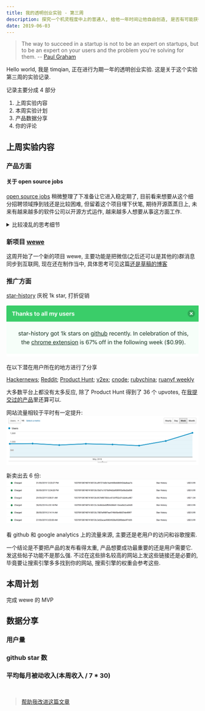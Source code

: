 ```yaml
---
title: 我的透明创业实验 - 第三周
description: 探究一个机灵程度中上的普通人, 给他一年时间让他自由创造, 是否有可能获得1000美元每月的被动收入. 
date: 2019-06-03
---
```


> The way to succeed in a startup is not to be an expert on startups, but to be an expert on your users and the problem you're solving for them. -- [Paul Graham](http://www.paulgraham.com/before.html)

Hello world, 我是 timqian, 正在进行为期一年的透明创业实验. 这是关于这个实验第三周的实验记录.

记录主要分成 4 部分
1. 上周实验内容
2. 本周实验计划
3. 产品数据分享
4. 你的评论

## 上周实验内容

### 产品方面

#### 关于 open source jobs

[open source jobs](https://github.com/t9tio/open-source-jobs) 稍微整理了下准备让它进入稳定期了, 目前看来想要从这个细分招聘领域挣到钱还是比较困难, 但留着这个项目埋下伏笔, 期待开源蒸蒸日上, 未来有越来越多的软件公司以开源方式运作, 越来越多人想要从事这方面工作. 

<details>
<summary>比较凌乱的思考细节</summary>
open-source-jobs 是开始实验的这几周所花时间最多的项目, 它的起源是大概一两个月之前收集了一张 *在招聘工程师的开源项目列表*. 意外在 [Reddit]() 得到了很多认同, 然后又看到一些小众招聘网站做的不错, 什么[瑞士码农招聘(链接找不到了)]() 之类, 做的还可以. 
我就在想, open-source-jobs 这个细分找工作市场, 总归比*瑞士码农招聘* 稍微更大众一些, 于是就想着做一个类似网站, 希望有许多人注册, 比较大的访问量. 然后那些开源组织就会想要来投放招聘广告.
于是投入了应该有 3 周时间, 做了网站. 然后还做一个 [help-wanted](https://oo.t9t.io/help-wanted) 板块, 收集 github 上 "help-wanted" tagged issue. 想着可以引流. 但是其实这个需求不是那么足, 起不到引流的作用, 反而让我不能再把这个项目称做 open-source-jobs, 换成了一个拗口, 并且不太容易通过搜索引擎搜到的名字: "open-opptunities".
所以最后我决定, 把 open-source-jobs 又改回了这个名字, 一会儿准备把 readme 也变回最初的模样: 直接列出提供工作机会的开源项目. 以最直接的方式提供用户价值. 

最后, 也发现了有人在[做类似的工作](https://www.fossjobs.net/) 已经做了有段时间, 一直只是一个未能盈利的 side project, 间接表明这个市场目前想挣到钱还是比较困难.

- 访问量不是一蹴而就的, 要有耐心
- brand 是很重要的, 从 open-source-jobs 改名为 open-opptunities, 就少了一个很重要的流量渠道: 搜索引擎, 原来 open source jobs 一下子就可以搜到, 现在搜 open opptunities, 这个词太大众了, 翻几页也找不到你的项目

</details>

### 新项目 [wewe](https://github.com/t9tio/wewe)

这周开始了一个新的项目 wewe, 主要功能是把微信(之后还可以是其他的)群消息同步到互联网, 现在还在制作当中, 具体思考可见这篇[还是草稿的博客](/drafts/wewe.html)

### 推广方面

[star-history](https://star-history.t9t.io) 庆祝 1k star, 打折促销

![](https://raw.githubusercontent.com/timqian/images/master/Screen%20Shot%202019-06-03%20at%203.01.25%20PM.png)

在以下潜在用户所在的地方进行了分享

[Hackernews](https://news.ycombinator.com/item?id=20020249); [Reddit](https://www.reddit.com/r/programming/comments/btjag9/starhistory_the_missing_star_history_graph_of/); [Product Hunt](https://www.producthunt.com/posts/star-history); [v2ex](https://www.v2ex.com/t/568062); [cnode](https://cnodejs.org/topic/5ceb95f54036f24194cf6e8e); [rubychina](https://ruby-china.org/topics/38574); [ruanyf weekly](https://github.com/ruanyf/weekly/issues/589)

大多数平台上都没有太多反应, 除了 Product Hunt 得到了 36 个 upvotes, 在[我提交过的产品](https://www.producthunt.com/@tim_qian/submitted)里还算可以.

网站流量相较于平时有一定提升:
![](https://raw.githubusercontent.com/timqian/images/master/Screen%20Shot%202019-06-03%20at%202.30.52%20PM.png)

新卖出去 6 份:
![](https://raw.githubusercontent.com/timqian/images/master/Screen%20Shot%202019-06-03%20at%2010.23.55%20AM.png)

看 github 和 google analytics 上的流量来源, 主要还是老用户的访问和谷歌搜索. 

一个结论是不要把产品的发布看得太重, 产品想要成功最重要的还是用户需要它. 发这些帖子功能不是那么强. 不过在这些排名较高的网站上发这些链接还是必要的, 毕竟要让搜索引擎多多找到你的网站, 搜索引擎的权重会参考这些. 

## 本周计划

完成 wewe 的 MVP

## 数据分享

### 用户量
<canvas id="userChart"></canvas>

### github star 数
<canvas id="starChart"></canvas>

### 平均每月被动收入(本周收入 / 7 * 30)
<canvas id="incomeChart"></canvas>

<br/>

> [帮助我改进这篇文章](https://github.com/t9tio/blog/blob/master/source/_posts/t9t-week3.md)

<script src="https://cdn.jsdelivr.net/npm/chart.js@2.8.0"></script>

<script>
var chartColors = {
	red: 'rgb(255, 99, 132)',
	orange: 'rgb(255, 159, 64)',
	yellow: 'rgb(255, 205, 86)',
	green: 'rgb(75, 192, 192)',
	blue: 'rgb(54, 162, 235)',
	purple: 'rgb(153, 102, 255)',
	grey: 'rgb(201, 203, 207)'
};
var userCtx = document.getElementById('userChart').getContext('2d');
var starCtx = document.getElementById('starChart').getContext('2d');
var incomeCtx = document.getElementById('incomeChart').getContext('2d');

new Chart(userCtx, {
    type: 'line',
    data: {
        labels: ['week 1', 'week 2', 'week 3'],
        datasets: [{
            label: 'open source jobs',
            backgroundColor: chartColors.red,
            borderColor: chartColors.red,
            fill: false,
            data: [39, 60, 62]
        },{
            label: 'tomato-pie',
            backgroundColor: chartColors.orange,
            borderColor: chartColors.orange,
            fill: false,
            data: [653, 673, 722]
        },{
            label: 'star-history 插件',
            backgroundColor: chartColors.green, 
            borderColor: chartColors.green,
            fill: false,
            data: [21, 21, 28]
        }]
    },
});

new Chart(starCtx, {
    type: 'line',
    data: {
        labels: ['week 1', 'week 2', 'week 3'],
        datasets: [{
            label: 'open source jobs',
            backgroundColor: chartColors.red,
            borderColor: chartColors.red,
            fill: false,
            data: [731, 764, 763]
        },{
            label: 'tomato-pie',
            backgroundColor: chartColors.orange,
            borderColor: chartColors.orange,
            fill: false,
            data: [107, 113, 117]
        },{
            label: 'star-history 插件',
            backgroundColor: chartColors.green, 
            borderColor: chartColors.green,
            fill: false,
            data: [921, 998, 1110]
        }]
    },
});

new Chart(incomeCtx, {
    type: 'line',
    data: {
        labels: ['week 1', 'week 2', 'week 3'],
        datasets: [{
            label: 'open opptunities',
            backgroundColor: chartColors.red,
            borderColor: chartColors.red,
            fill: false,
            data: [0, 0, 0]
        },{
            label: 'tomato-pie',
            backgroundColor: chartColors.orange,
            borderColor: chartColors.orange,
            fill: false,
            data: [0, 0, 0]
        },{
            label: 'star-history 插件',
            backgroundColor: chartColors.green, 
            borderColor: chartColors.green,
            fill: false,
            data: [0.69, 0, 25.7]
        }]
    },
});

</script>